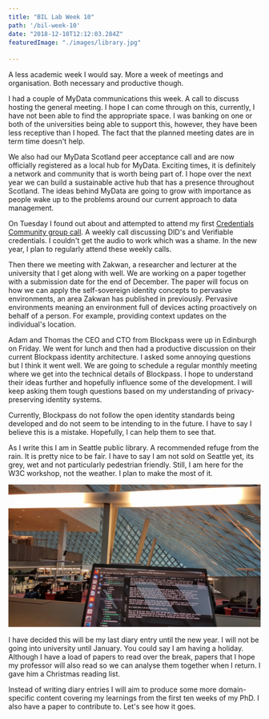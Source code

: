 ```yaml
---
title: "BIL Lab Week 10"
path: '/bil-week-10'
date: "2018-12-10T12:12:03.284Z"
featuredImage: "./images/library.jpg"  

---
```


A less academic week I would say. More a week of meetings and organisation.  Both necessary and productive though.

I had a couple of MyData communications this week. A call to discuss hosting the general meeting. I hope I can come through on this, currently, I have not been able to find the appropriate space. I was banking on one or both of the universities being able to support this, however, they have been less receptive than I hoped. The fact that the planned meeting dates are in term time doesn't help.


We also had our MyData Scotland peer acceptance call and are now officially registered as a local hub for MyData. Exciting times, it is definitely a network and community that is worth being part of. I hope over the next year we can build a sustainable active hub that has a presence throughout Scotland. The ideas behind MyData are going to grow with importance as people wake up to the problems around our current approach to data management.

On Tuesday I found out about and attempted to attend my first [Credentials Community group call](https://w3c-ccg.github.io/). A weekly call discussing DID's and Verifiable credentials. I couldn't get the audio to work which was a shame. In the new year, I plan to regularly attend these weekly calls.

Then there we meeting with Zakwan, a researcher and lecturer at the university that I get along with well. We are working on a paper together with a submission date for the end of December. The paper will focus on how we can apply the self-sovereign identity concepts to pervasive environments, an area Zakwan has published in previously. Pervasive environments meaning an environment full of devices acting proactively on behalf of a person. For example, providing context updates on the individual's location.

Adam and Thomas the CEO and CTO from Blockpass were up in Edinburgh on Friday. We went for lunch and then had a productive discussion on their current Blockpass identity architecture. I asked some annoying questions but I think it went well. We are going to schedule a regular monthly meeting where we get into the technical details of Blockpass. I hope to understand their ideas further and hopefully influence some of the development. I will keep asking them tough questions based on my understanding of privacy-preserving identity systems.

Currently, Blockpass do not follow the open identity standards being developed and do not seem to be intending to in the future. I have to say I believe this is a mistake. Hopefully, I can help them to see that. 

As I write this I am in Seattle public library. A recommended refuge from the rain. It is pretty nice to be fair. I have to say I am not sold on Seattle yet, its grey, wet and not particularly pedestrian friendly. Still, I am here for the W3C workshop, not the weather. I plan to make the most of it. 

![Library](./images/library.jpg)

I have decided this will be my last diary entry until the new year.  I will not be going into university until January. You could say I am having a holiday. Although I have a load of papers to read over the break, papers that I hope my professor will also read so we can analyse them together when I return. I gave him a Christmas reading list.

Instead of writing diary entries I will aim to produce some more domain-specific content covering my learnings from the first ten weeks of my PhD. I also have a paper to contribute to. Let's see how it goes.





